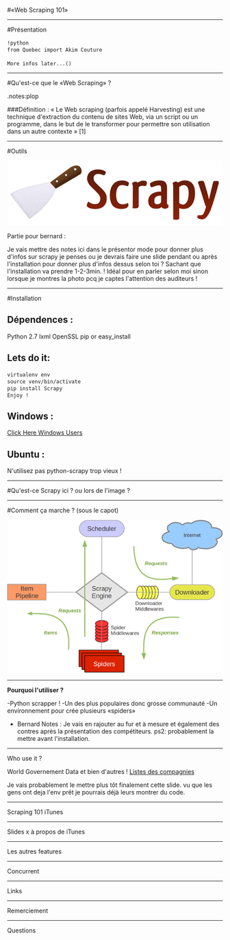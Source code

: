 #«Web Scraping 101»

---
#Présentation

	!python
	from Quebec import Akim Couture

	More infos later...()


---

#Qu'est-ce que le «Web Scraping» ?

.notes:plop

###Définition : « Le Web scraping (parfois appelé Harvesting) est une technique d'extraction du contenu de sites Web, via un script ou un programme, dans le but de le transformer pour permettre son utilisation dans un autre contexte » [1]

---
#Outils

![Scrapy](Scrapy_logo.jpg)

Partie pour bernard :

Je vais mettre des notes ici dans le présentor mode pour donner plus d'infos sur scrapy je penses ou je devrais faire une slide pendant ou après l'installation pour donner plus d'infos dessus selon toi ? Sachant que l'installation va prendre 1-2-3min. ! Idéal pour en parler selon moi sinon lorsque je montres la photo pcq je captes l'attention des auditeurs !


---

#Installation

Dépendences :
----------
Python 2.7
lxml
OpenSSL
pip or easy_install

Lets do it:
----------
	virtualenv env	
	source venv/bin/activate
	pip install Scrapy
	Enjoy !


Windows :
----------
[Click Here Windows Users](http://doc.scrapy.org/en/latest/intro/install.html)

Ubuntu :
----------
N'utilisez pas python-scrapy trop vieux !

---

#Qu'est-ce Scrapy ici ? ou lors de l'image ?

---

#Comment ça marche ? (sous le capot)

![](scrapy_architecture.png)

---

**Pourquoi l'utiliser ?**

-Python scrapper !
-Un des plus populaires donc grosse communauté
-Un environnement pour crée plusieurs «spiders»
- Bernard Notes : Je vais en rajouter au fur et à mesure et également des contres après la présentation des compétiteurs. ps2: probablement la mettre avant l'installation.

---

Who use it ? 

World Governement Data et bien d'autres !
[Listes des compagnies](http://scrapy.org/companies/)

Je vais probablement le mettre plus tôt finalement cette slide. vu que les gens ont deja l'env prêt je pourrais déjà leurs montrer du code.

---

Scraping 101 iTunes



---

Slides x à propos de iTunes

---

Les autres features

---

Concurrent 

---

Links

---

Remerciement 

---

Questions

